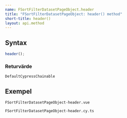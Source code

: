 ```yaml
---
name: FSortFilterDatasetPageObject.header
title: "FSortFilterDatasetPageObject: header() method"
short-title: header()
layout: api.method
---
```


## Syntax

```ts nocompile nolint
header();
```

### Returvärde

`DefaultCypressChainable`

## Exempel

```import static
FSortFilterDatasetPageObject-header.vue
```

```import
FSortFilterDatasetPageObject-header.cy.ts
```
